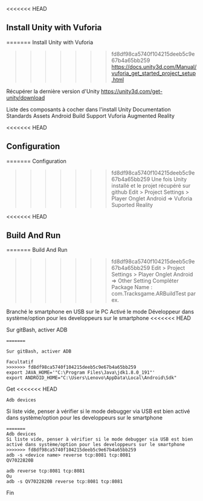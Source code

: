 
<<<<<<< HEAD
## Install Unity with Vuforia
=======
Install Unity with Vuforia
>>>>>>> fd8df98ca5740f104215deeb5c9e67b4a65bb259
https://docs.unity3d.com/Manual/vuforia_get_started_project_setup.html

Récupérer la dernière version d'Unity 
https://unity3d.com/get-unity/download

Liste des composants à cocher dans l'install 
Unity
Documentation
Standards Assets
Android Build Support
Vuforia Augmented Reality

<<<<<<< HEAD

## Configuration
=======
Configuration
>>>>>>> fd8df98ca5740f104215deeb5c9e67b4a65bb259
Une fois Unity installé et le projet récupéré sur github
Edit > Project Settings > Player
Onglet Android => Vuforia Suported Reality


<<<<<<< HEAD
## Build And Run
=======
Build And Run
>>>>>>> fd8df98ca5740f104215deeb5c9e67b4a65bb259
Edit > Project Settings > Player
Onglet Android => Other Setting 
Compléter Package Name : com.Tracksgame.ARBuildTest par ex.


Branché le smartphone en USB sur le PC
Activé le mode Développeur dans système/option pour les developpeurs sur le smartphone
<<<<<<< HEAD

Sur gitBash, activer ADB
```
=======

Sur gitBash, activer ADB

Facultatif
>>>>>>> fd8df98ca5740f104215deeb5c9e67b4a65bb259
export JAVA_HOME='"C:\Program Files\Java\jdk1.8.0_191"'
export ANDROID_HOME="C:\Users\Lenovo\AppData\Local\Android\Sdk"
```

Get <device name>
<<<<<<< HEAD
```
Adb devices 
```
Si liste vide, penser à vérifier si le mode debugger via USB est bien activé dans système/option pour les developpeurs sur le smartphone
```
=======
Adb devices 
Si liste vide, penser à vérifier si le mode debugger via USB est bien activé dans système/option pour les developpeurs sur le smartphone
>>>>>>> fd8df98ca5740f104215deeb5c9e67b4a65bb259
adb -s <device name> reverse tcp:8081 tcp:8081
QV7022820B

adb reverse tcp:8081 tcp:8081
Ou
adb -s QV7022820B reverse tcp:8081 tcp:8081
```

Fin
